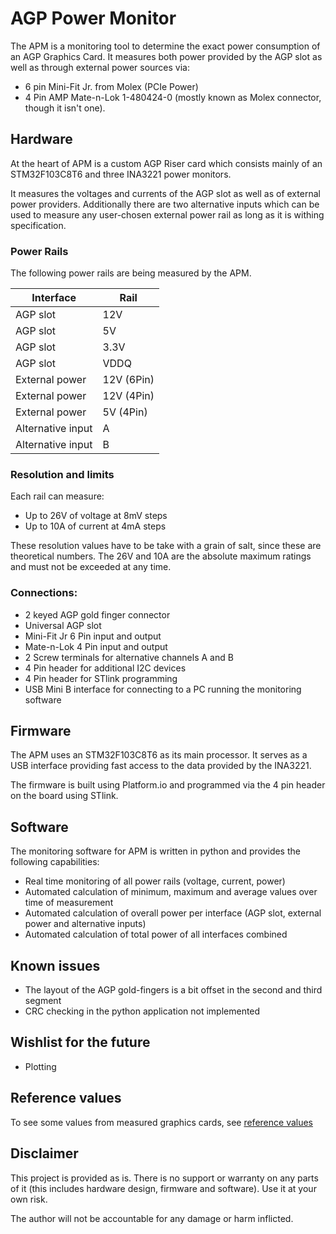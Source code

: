 # AGP Power Monitor

The APM is a monitoring tool to determine the exact power consumption of an AGP Graphics Card.
It measures both power provided by the AGP slot as well as through external power sources via: 

- 6 pin Mini-Fit Jr. from Molex (PCIe Power) 
- 4 Pin AMP Mate-n-Lok 1-480424-0 (mostly known as Molex connector, though it isn't one).

## Hardware

At the heart of APM is a custom AGP Riser card which consists mainly of an STM32F103C8T6 and three INA3221 power monitors. 

It measures the voltages and currents of the AGP slot as well as of external power providers. Additionally there are two alternative inputs which can be used to measure any user-chosen external power rail as long as it is withing specification.

### Power Rails

The following power rails are being measured by the APM.

| Interface | Rail |
| -- | -- |
| AGP slot | 12V |
| AGP slot | 5V |
| AGP slot | 3.3V |
| AGP slot | VDDQ |
| External power | 12V (6Pin) |
| External power | 12V (4Pin) |
| External power | 5V (4Pin) |
| Alternative input | A |
| Alternative input | B |

### Resolution and limits

Each rail can measure:

- Up to 26V of voltage at 8mV steps
- Up to 10A of current at 4mA steps

These resolution values have to be take with a grain of salt, since these are theoretical numbers. The 26V and 10A are the absolute maximum ratings and must not be exceeded at any time.

### Connections:

- 2 keyed AGP gold finger connector
- Universal AGP slot
- Mini-Fit Jr 6 Pin input and output
- Mate-n-Lok 4 Pin input and output
- 2 Screw terminals for alternative channels A and B
- 4 Pin header for additional I2C devices
- 4 Pin header for STlink programming
- USB Mini B interface for connecting to a PC running the monitoring software

## Firmware

The APM uses an STM32F103C8T6 as its main processor. It serves as a USB interface providing fast access to the data provided by the INA3221.

The firmware is built using Platform.io and programmed via the 4 pin header on the board using STlink.

## Software

The monitoring software for APM is written in python and provides the following capabilities:

- Real time monitoring of all power rails (voltage, current, power)
- Automated calculation of minimum, maximum and average values over time of measurement
- Automated calculation of overall power per interface (AGP slot, external power and alternative inputs)
- Automated calculation of total power of all interfaces combined
  
## Known issues

- The layout of the AGP gold-fingers is a bit offset in the second and third segment
- CRC checking in the python application not implemented

## Wishlist for the future

- Plotting

## Reference values

To see some values from measured graphics cards, see [reference values](https://tehsiggi.github.io/agp-power-monitor/)

## Disclaimer

This project is provided as is. There is no support or warranty on any parts of it (this includes hardware design, firmware and software). Use it at your own risk.

The author will not be accountable for any damage or harm inflicted.